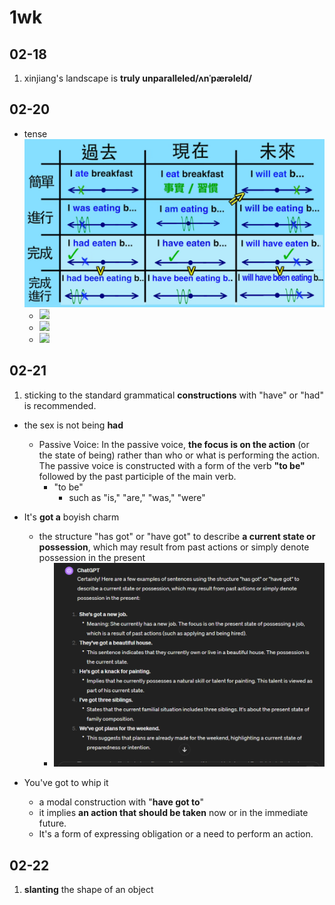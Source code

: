 # 1wk

## 02-18

1. xinjiang's landscape is **truly unparalleled/ʌnˈpærəleld/**

## 02-20

- tense![s](images/image.png)
  - <image style="height:180px; background-color:#CDDEC2" src="images/image-3.png"/>
  - <image style="height:100px; background-color:#CDDEC2" src="images/image-1.png"/>
  - <image style="height:180px; background-color:#CDDEC2" src="images/image-2.png"/>

## 02-21

1. sticking to the standard grammatical **constructions** with "have" or "had" is recommended.

- the sex is not being **had**
  - Passive Voice: In the passive voice, **the focus is on the action** (or the state of being) rather than who or what is performing the action. The passive voice is constructed with a form of the verb **"to be"** followed by the past participle of the main verb.
    - "to be"
      - such as "is," "are," "was," "were"
- It's **got a** boyish charm
  - the structure "has got" or "have got" to describe **a current state or possession**, which may result from past actions or simply denote possession in the present
    - ![alt text](images/image-4.png)

- You've got to whip it
  - a modal construction with "**have got to**"
  - it implies **an action that should be taken** now or in the immediate future.
  - It's a form of expressing obligation or a need to perform an action.

## 02-22

1. **slanting** the shape of an object
